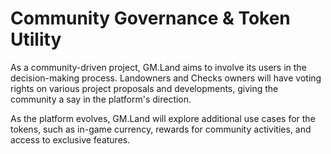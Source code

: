 # Community Governance & Token Utility

As a community-driven project, GM.Land aims to involve its users in the decision-making process. Landowners and Checks owners will have voting rights on various project proposals and developments, giving the community a say in the platform's direction.

As the platform evolves, GM.Land will explore additional use cases for the tokens, such as in-game currency, rewards for community activities, and access to exclusive features.
